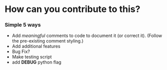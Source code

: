 # How can you contribute to this?

### Simple 5 ways

- Add *meaningful* comments to code to document it (or correct it). (Follow the pre-existing comment styling.)
- Add additional features
- Bug Fix?
- Make testing script
- add __DEBUG__ python flag
